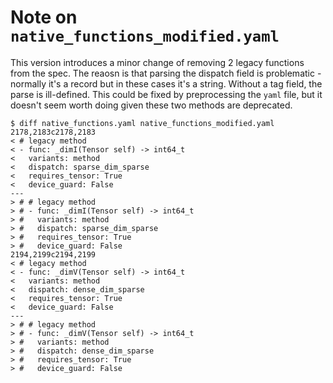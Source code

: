 
# Note on `native_functions_modified.yaml`

This version introduces a minor change of removing 2 legacy functions from the spec. The reaosn is that parsing the dispatch field is problematic - normally it's a record but in these cases it's a string. Without a tag field, the parse is ill-defined. This could be fixed by preprocessing the `yaml` file, but it doesn't seem worth doing given these two methods are deprecated.

```
$ diff native_functions.yaml native_functions_modified.yaml
2178,2183c2178,2183
< # legacy method
< - func: _dimI(Tensor self) -> int64_t
<   variants: method
<   dispatch: sparse_dim_sparse
<   requires_tensor: True
<   device_guard: False
---
> # # legacy method
> # - func: _dimI(Tensor self) -> int64_t
> #   variants: method
> #   dispatch: sparse_dim_sparse
> #   requires_tensor: True
> #   device_guard: False
2194,2199c2194,2199
< # legacy method
< - func: _dimV(Tensor self) -> int64_t
<   variants: method
<   dispatch: dense_dim_sparse
<   requires_tensor: True
<   device_guard: False
---
> # # legacy method
> # - func: _dimV(Tensor self) -> int64_t
> #   variants: method
> #   dispatch: dense_dim_sparse
> #   requires_tensor: True
> #   device_guard: False
```